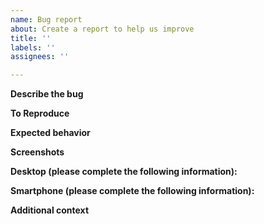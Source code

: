```yaml
---
name: Bug report
about: Create a report to help us improve
title: ''
labels: ''
assignees: ''

---
```


**Describe the bug**
<!--
A clear and concise description of what the bug is.
-->

**To Reproduce**
<!--
Steps to reproduce the behavior:
1. Go to '...'
2. Click on '....'
3. Scroll down to '....'
4. See error
-->

**Expected behavior**
<!--
A clear and concise description of what you expected to happen.
-->

**Screenshots**
<!--
If applicable, add screenshots to help explain your problem.
-->

**Desktop (please complete the following information):**
<!--
 - OS: [e.g. iOS]
 - Browser [e.g. chrome, safari]
 - Version [e.g. 22]
-->

**Smartphone (please complete the following information):**
<!--
 - Device: [e.g. iPhone6]
 - OS: [e.g. iOS8.1]
 - Browser [e.g. stock browser, safari]
 - Version [e.g. 22]
-->

**Additional context**
<!--
Add any other context about the problem here.
-->
